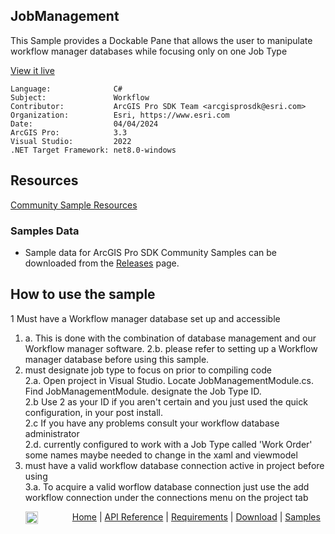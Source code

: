 ## JobManagement

<!-- TODO: Write a brief abstract explaining this sample -->
This Sample provides a Dockable Pane that allows the user to manipulate workflow manager databases while focusing only on one Job Type  
  


<a href="https://pro.arcgis.com/en/pro-app/sdk/" target="_blank">View it live</a>

<!-- TODO: Fill this section below with metadata about this sample-->
```
Language:              C#
Subject:               Workflow
Contributor:           ArcGIS Pro SDK Team <arcgisprosdk@esri.com>
Organization:          Esri, https://www.esri.com
Date:                  04/04/2024
ArcGIS Pro:            3.3
Visual Studio:         2022
.NET Target Framework: net8.0-windows
```

## Resources

[Community Sample Resources](https://github.com/Esri/arcgis-pro-sdk-community-samples#resources)

### Samples Data

* Sample data for ArcGIS Pro SDK Community Samples can be downloaded from the [Releases](https://github.com/Esri/arcgis-pro-sdk-community-samples/releases) page.  

## How to use the sample
<!-- TODO: Explain how this sample can be used. To use images in this section, create the image file in your sample project's screenshots folder. Use relative url to link to this image using this syntax: ![My sample Image](FacePage/SampleImage.png) -->
      
1  Must have a Workflow manager database set up and accessible  
1. a. This is done with the combination of database management and our Workflow manager software.
2.b. please refer to setting up a Workflow manager database before using this sample.  
2. must designate job type to focus on prior to compiling code  
2.a. Open project in Visual Studio. Locate JobManagementModule.cs. Find JobManagementModule. designate the Job Type ID.  
2.b  Use 2 as your ID if you aren't certain and you just used the quick configuration, in your post install.  
2.c  If you have any problems consult your workflow database administrator  
2.d. currently configured to work with a Job Type called 'Work Order' some names maybe needed to change in the xaml and viewmodel  
3. must have a valid workflow database connection active in project before using  
3.a. To acquire a valid worflow database connection just use the add workflow connection under the connections menu on the project tab   
  

<!-- End -->

&nbsp;&nbsp;&nbsp;&nbsp;&nbsp;&nbsp;<img src="https://esri.github.io/arcgis-pro-sdk/images/ArcGISPro.png"  alt="ArcGIS Pro SDK for Microsoft .NET Framework" height = "20" width = "20" align="top"  >
&nbsp;&nbsp;&nbsp;&nbsp;&nbsp;&nbsp;&nbsp;&nbsp;&nbsp;&nbsp;&nbsp;&nbsp;
[Home](https://github.com/Esri/arcgis-pro-sdk/wiki) | <a href="https://pro.arcgis.com/en/pro-app/latest/sdk/api-reference" target="_blank">API Reference</a> | [Requirements](https://github.com/Esri/arcgis-pro-sdk/wiki#requirements) | [Download](https://github.com/Esri/arcgis-pro-sdk/wiki#installing-arcgis-pro-sdk-for-net) | <a href="https://github.com/esri/arcgis-pro-sdk-community-samples" target="_blank">Samples</a>
